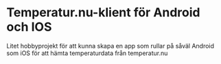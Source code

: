 # Temperatur.nu-klient för Android och IOS

Litet hobbyprojekt för att kunna skapa en app som rullar på såväl Android som iOS för att hämta temperaturdata från temperatur.nu
